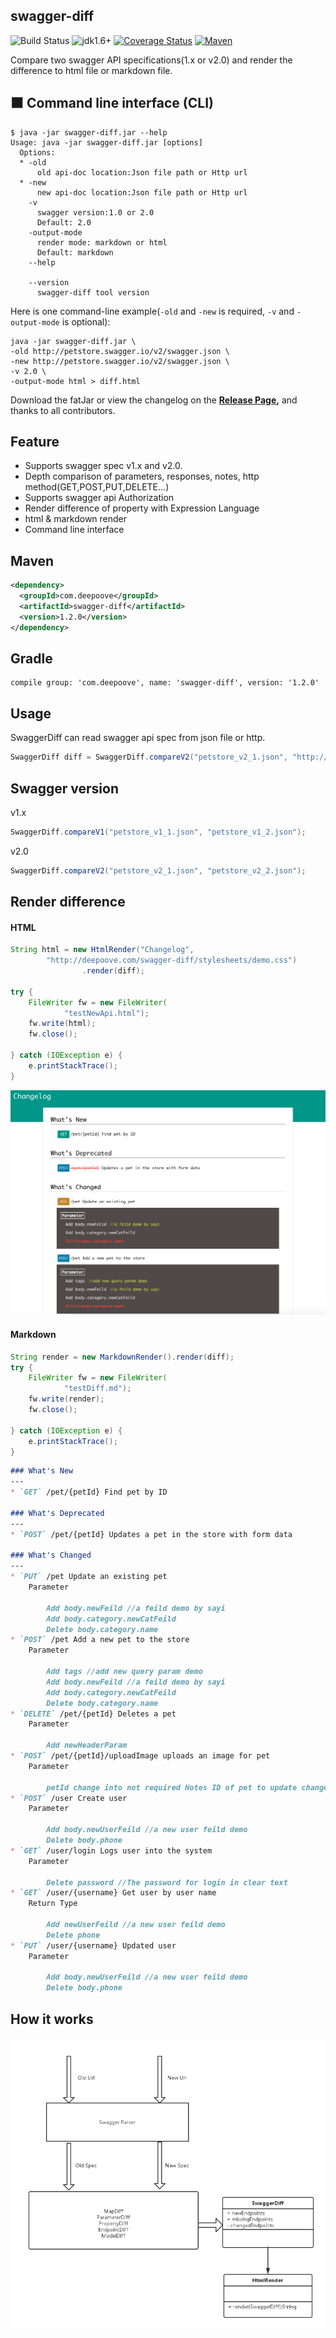 ## swagger-diff

![Build Status](https://travis-ci.org/Sayi/swagger-diff.svg?branch=master) ![jdk1.6+](https://img.shields.io/badge/jdk-1.6%2B-orange.svg) [![Coverage Status](https://coveralls.io/repos/github/Sayi/swagger-diff/badge.svg)](https://coveralls.io/github/Sayi/swagger-diff) [![Maven](https://maven-badges.herokuapp.com/maven-central/com.deepoove/swagger-diff/badge.svg?style=plastic)](https://maven-badges.herokuapp.com/maven-central/com.deepoove/swagger-diff)

Compare two swagger API specifications(1.x or v2.0) and render the difference to html file or markdown file.

## :black_large_square: Command line interface (CLI) 

```shell
$ java -jar swagger-diff.jar --help
Usage: java -jar swagger-diff.jar [options]
  Options:
  * -old
      old api-doc location:Json file path or Http url
  * -new
      new api-doc location:Json file path or Http url
    -v
      swagger version:1.0 or 2.0
      Default: 2.0
    -output-mode
      render mode: markdown or html
      Default: markdown
    --help

    --version
      swagger-diff tool version
```
Here is one command-line example(`-old` and `-new` is required, `-v` and `-output-mode` is optional):
```shell
java -jar swagger-diff.jar \
-old http://petstore.swagger.io/v2/swagger.json \
-new http://petstore.swagger.io/v2/swagger.json \
-v 2.0 \
-output-mode html > diff.html
```
Download the fatJar or view the changelog on the **[Release Page](https://github.com/Sayi/swagger-diff/releases),** and thanks to all contributors.

## Feature
* Supports swagger spec v1.x and v2.0.
* Depth comparison of parameters, responses, notes, http method(GET,POST,PUT,DELETE...)
* Supports swagger api Authorization
* Render difference of property with Expression Language
* html & markdown render
* Command line interface

## Maven
```xml
<dependency>
  <groupId>com.deepoove</groupId>
  <artifactId>swagger-diff</artifactId>
  <version>1.2.0</version>
</dependency>
```

## Gradle
```shell
compile group: 'com.deepoove', name: 'swagger-diff', version: '1.2.0'
```

## Usage
SwaggerDiff can read swagger api spec from json file or http.
```java
SwaggerDiff diff = SwaggerDiff.compareV2("petstore_v2_1.json", "http://petstore.swagger.io/v2/swagger.json");
```
## Swagger version
v1.x
```java
SwaggerDiff.compareV1("petstore_v1_1.json", "petstore_v1_2.json");
```

v2.0
```java
SwaggerDiff.compareV2("petstore_v2_1.json", "petstore_v2_2.json");
```

## Render difference
#### HTML
```java
String html = new HtmlRender("Changelog",
        "http://deepoove.com/swagger-diff/stylesheets/demo.css")
                .render(diff);

try {
    FileWriter fw = new FileWriter(
            "testNewApi.html");
    fw.write(html);
    fw.close();

} catch (IOException e) {
    e.printStackTrace();
}
```
![image](./changelog.png)

#### Markdown
```java
String render = new MarkdownRender().render(diff);
try {
    FileWriter fw = new FileWriter(
            "testDiff.md");
    fw.write(render);
    fw.close();
    
} catch (IOException e) {
    e.printStackTrace();
}
```
```markdown
### What's New
---
* `GET` /pet/{petId} Find pet by ID

### What's Deprecated
---
* `POST` /pet/{petId} Updates a pet in the store with form data

### What's Changed
---
* `PUT` /pet Update an existing pet  
    Parameter

        Add body.newFeild //a feild demo by sayi
        Add body.category.newCatFeild
        Delete body.category.name
* `POST` /pet Add a new pet to the store  
    Parameter

        Add tags //add new query param demo
        Add body.newFeild //a feild demo by sayi
        Add body.category.newCatFeild
        Delete body.category.name
* `DELETE` /pet/{petId} Deletes a pet  
    Parameter

        Add newHeaderParam
* `POST` /pet/{petId}/uploadImage uploads an image for pet  
    Parameter

        petId change into not required Notes ID of pet to update change into ID of pet to update, default false
* `POST` /user Create user  
    Parameter

        Add body.newUserFeild //a new user feild demo
        Delete body.phone
* `GET` /user/login Logs user into the system  
    Parameter

        Delete password //The password for login in clear text
* `GET` /user/{username} Get user by user name  
    Return Type

        Add newUserFeild //a new user feild demo
        Delete phone
* `PUT` /user/{username} Updated user  
    Parameter

        Add body.newUserFeild //a new user feild demo
        Delete body.phone

```

## How it works
![image](./swagger-diff.png)




